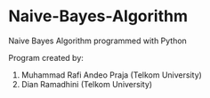 # Naive-Bayes-Algorithm
Naive Bayes Algorithm programmed with Python

Program created by:
1. Muhammad Rafi Andeo Praja (Telkom University)
2. Dian Ramadhini (Telkom University)
